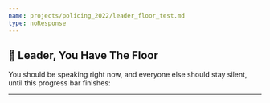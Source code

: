 ```yaml
---
name: projects/policing_2022/leader_floor_test.md
type: noResponse
---
```

  
## 📣 Leader, You Have The Floor

You should be speaking right now, and everyone else should stay silent, until this progress bar finishes:
  
---
